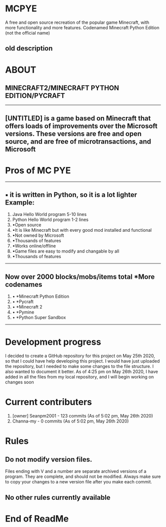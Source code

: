 # MCPYE
A free and open source recreation of the popular game Minecraft, with more functionality and more features. Codenamed Minecraft Python Edition (not the official name)

old description
-----------
# ABOUT
MINECRAFT2/MINECRAFT PYTHON EDITION/PYCRAFT
-----------
---
[UNTITLED] is a game based on Minecraft that offers loads of improvements over the Microsoft versions. These versions are free and open source, and are free of microtransactions, and Microsoft
---
# Pros of MC PYE
---
▪ it is written in Python, so it is a lot lighter
Example:
-----------
1. Java Hello World program 5-10 lines
2. Python Hello World program 1-2 lines
1. ▪Open source
2. ▪It is like Minecraft but with every good mod installed and functional
3. ▪Not owned by Microsoft
4. ▪Thousands of features
5. ▪Works online/offline
6. ▪Game files are easy to modify and changable by all
7. ▪Thousands of features
---
Now over 2000 blocks/mobs/items total
*More codenames
---
1. • *Minecraft Python Edition
2. • *Pycraft
3. • *Minecraft 2
4. • *Pymine
5. • *Python Super Sandbox
---

# Development progress

I decided to create a GitHub repository for this project on May 25th 2020, so that I could have help developing this project.
I would have just uploaded the repository, but I needed to make some changes to the file structure. I also wanted to document
it better.
As of 4:25 pm on May 26th 2020, I have added in all the files from my local repository, and I will begin working on changes soon

# Current contributers

1. [owner] Seanpm2001 - 123 commits (As of 5:02 pm, May 26th 2020)
2. Channa-my - 0 commits (As of 5:02 pm, May 26th 2020)

# Rules

Do not modify version files.
-----------
Files ending with V and a number are separate archived versions of a program. They are complete, and should not be modified.
Always make sure to copy your changes to a new version file after you make each commit.

No other rules currently available
-----------

# End of ReadMe
